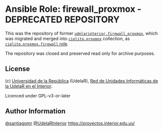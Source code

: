 Ansible Role: firewall_proxmox - DEPRECATED REPOSITORY
=========

This was the repository of former [`udelarinterior.firewall_proxmox`](https://github.com/UdelaRInterior/ansible-role-firewall-proxmox/tree/v3.0.1), which was migrated and merged into [`cielito.proxmox`](https://galaxy.ansible.com/cielito/proxmox) collection, as [`cielito.proxmox.firewall` role](https://git.interior.edu.uy/cielito/proxmox/tree/master/roles/firewall).

The repository was closed and preserved read only for archive purposes.  

License
-------

(c) [Universidad de la República](https://www.udelar.edu.uy) (UdelaR), [Red de Unidades Informáticas de la UdelaR en el Interior](https://www.interior.edu.uy).

Licenced under GPL-v3-or-later

Author Information
------------------

[@santiagomr](https://github.com/santiagomr)
[@UdelaRInterior](https://github.com/UdelaRInterior)
https://proyectos.interior.edu.uy/
